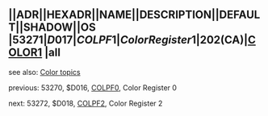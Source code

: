||ADR||HEXADR||NAME||DESCRIPTION||DEFAULT||SHADOW||OS  
|53271|$D017|COLPF1|Color Register 1|202 ($CA)|[COLOR1](../COLOR1/index.md) |all  
---
see also: [Color topics](../Color_topics/index.md)  
  
previous: 53270, $D016, [COLPF0](../COLPF0/index.md), Color Register 0  
  
next: 53272, $D018, [COLPF2](../COLPF2/index.md), Color Register 2  

